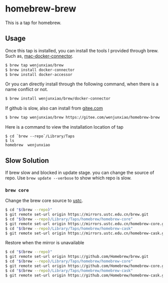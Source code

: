 # homebrew-brew

  This is a tap for homebrew.

## Usage

  Once this tap is installed, you can install the tools I provided through brew. 
  Such as, [mac-docker-connector](https://github.com/wenjunxiao/mac-docker-connector).
```bash
$ brew tap wenjunxiao/brew
$ brew install docker-connector
$ brew install docker-accessor
```

  Or you can directly install through the following command, when there is a name conflict or not.
```bash
$ brew install wenjunxiao/brew/docker-connector
```

  If github is slow, also can install from [gitee.com](https://gitee.com/wenjunxiao)
```bash
$ brew tap wenjunxiao/brew https://gitee.com/wenjunxiao/homebrew-brew
```

  Here is a command to view the installation location of tap
```
$ cd `brew --repo`/Library/Taps
$ ls
homebrew  wenjunxiao
```

## Slow Solution

  If brew slow and blocked in update stage. you can change the source of repo.
  Use `brew update --verbose` to show which repo is slow.

### `brew core`

  Change the brew core source to [ustc](https://lug.ustc.edu.cn/wiki/mirrors/help/brew.git).
```bash
$ cd "$(brew --repo)"
$ git remote set-url origin https://mirrors.ustc.edu.cn/brew.git
$ cd "$(brew --repo)/Library/Taps/homebrew/homebrew-core"
$ git remote set-url origin https://mirrors.ustc.edu.cn/homebrew-core.git
$ cd "$(brew --repo)/Library/Taps/homebrew/homebrew-cask"
$ git remote set-url origin https://mirrors.ustc.edu.cn/homebrew-cask.git
```
  Restore when the mirror is unavailable
```bash
$ cd "$(brew --repo)"
$ git remote set-url origin https://github.com/Homebrew/brew.git
$ cd "$(brew --repo)/Library/Taps/homebrew/homebrew-core"
$ git remote set-url origin https://github.com/Homebrew/homebrew-core.git
$ cd "$(brew --repo)/Library/Taps/homebrew/homebrew-cask"
$ git remote set-url origin https://github.com/Homebrew/homebrew-cask.git
```